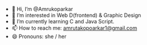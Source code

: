 - 👋 Hi, I’m @Amrukoparkar
- 👀 I’m interested in Web D(frontend) & Graphic Design
- 🌱 I’m currently learning C and Java Script.
- 📫 How to reach me: amrutakopoarkar1@gmail.com
- 😄 Pronouns: she / her


<!---
Amrukoparkar/Amrukoparkar is a ✨ special ✨ repository because its `README.md` (this file) appears on your GitHub profile.
You can click the Preview link to take a look at your changes.
--->
